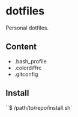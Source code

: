 # dotfiles

Personal dotfiles.

## Content

* .bash_profile
* .colordiffrc
* .gitconfig

## Install

``$ /path/to/repo/install.sh`


